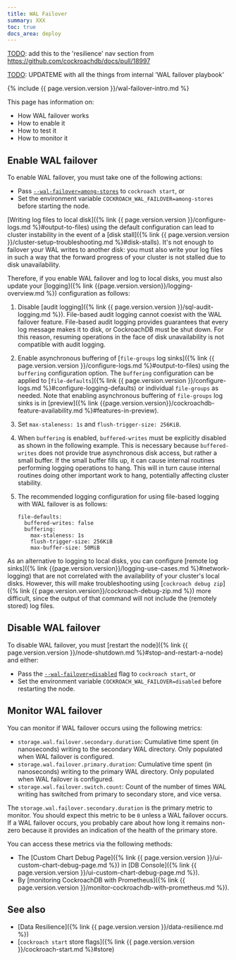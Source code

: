 ```yaml
---
title: WAL Failover
summary: XXX
toc: true
docs_area: deploy
---
```


[TODO](): add this to the 'resilience' nav section from https://github.com/cockroachdb/docs/pull/18997

[TODO](): UPDATEME with all the things from internal 'WAL failover playbook'

{% include {{ page.version.version }}/wal-failover-intro.md %}

This page has information on:

- How WAL failover works
- How to enable it
- How to test it
- How to monitor it

## Enable WAL failover

To enable WAL failover, you must take one of the following actions:

- Pass [`--wal-failover=among-stores`](#flag-wal-failover) to `cockroach start`, or
- Set the environment variable `COCKROACH_WAL_FAILOVER=among-stores` before starting the node.

[Writing log files to local disk]({% link {{ page.version.version }}/configure-logs.md %}#output-to-files) using the default configuration can lead to cluster instability in the event of a [disk stall]({% link {{ page.version.version }}/cluster-setup-troubleshooting.md %}#disk-stalls). It's not enough to failover your WAL writes to another disk: you must also write your log files in such a way that the forward progress of your cluster is not stalled due to disk unavailability.

Therefore, if you enable WAL failover and log to local disks, you must also update your [logging]({% link {{page.version.version}}/logging-overview.md %}) configuration as follows:

1. Disable [audit logging]({% link {{ page.version.version }}/sql-audit-logging.md %}). File-based audit logging cannot coexist with the WAL failover feature. File-based audit logging provides guarantees that every log message makes it to disk, or CockroachDB must be shut down. For this reason, resuming operations in the face of disk unavailability is not compatible with audit logging.
1. Enable asynchronous buffering of [`file-groups` log sinks]({% link {{ page.version.version }}/configure-logs.md %}#output-to-files) using the `buffering` configuration option. The `buffering` configuration can be applied to [`file-defaults`]({% link {{ page.version.version }}/configure-logs.md %}#configure-logging-defaults) or individual `file-groups` as needed. Note that enabling asynchronous buffering of `file-groups` log sinks is in [preview]({% link {{page.version.version}}/cockroachdb-feature-availability.md %}#features-in-preview).
1. Set `max-staleness: 1s` and `flush-trigger-size: 256KiB`.
1. When `buffering` is enabled, `buffered-writes` must be explicitly disabled as shown in the following example. This is necessary because `buffered-writes` does not provide true asynchronous disk access, but rather a small buffer. If the small buffer fills up, it can cause internal routines performing logging operations to hang. This will in turn cause internal routines doing other important work to hang, potentially affecting cluster stability.
1. The recommended logging configuration for using file-based logging with WAL failover is as follows:

      ~~~
      file-defaults:
        buffered-writes: false
        buffering:
          max-staleness: 1s
          flush-trigger-size: 256KiB
          max-buffer-size: 50MiB
      ~~~

As an alternative to logging to local disks, you can configure [remote log sinks]({% link {{page.version.version}}/logging-use-cases.md %}#network-logging) that are not correlated with the availability of your cluster's local disks. However, this will make troubleshooting using [`cockroach debug zip`]({% link {{ page.version.version}}/cockroach-debug-zip.md %}) more difficult, since the output of that command will not include the (remotely stored) log files.

## Disable WAL failover

To disable WAL failover, you must [restart the node]({% link {{ page.version.version }}/node-shutdown.md %}#stop-and-restart-a-node) and either:

- Pass the [`--wal-failover=disabled`](#flag-wal-failover) flag to `cockroach start`, or
- Set the environment variable `COCKROACH_WAL_FAILOVER=disabled` before restarting the node.

## Monitor WAL failover

You can monitor if WAL failover occurs using the following metrics:

- `storage.wal.failover.secondary.duration`: Cumulative time spent (in nanoseconds) writing to the secondary WAL directory. Only populated when WAL failover is configured.
- `storage.wal.failover.primary.duration`: Cumulative time spent (in nanoseconds) writing to the primary WAL directory. Only populated when WAL failover is configured.
- `storage.wal.failover.switch.count`: Count of the number of times WAL writing has switched from primary to secondary store, and vice versa.

The `storage.wal.failover.secondary.duration` is the primary metric to monitor. You should expect this metric to be `0` unless a WAL failover occurs. If a WAL failover occurs, you probably care about how long it remains non-zero because it provides an indication of the health of the primary store.

You can access these metrics via the following methods:

- The [Custom Chart Debug Page]({% link {{ page.version.version }}/ui-custom-chart-debug-page.md %}) in [DB Console]({% link {{ page.version.version }}/ui-custom-chart-debug-page.md %}).
- By [monitoring CockroachDB with Prometheus]({% link {{ page.version.version }}/monitor-cockroachdb-with-prometheus.md %}).

## See also

+ [Data Resilience]({% link {{ page.version.version }}/data-resilience.md %})
+ [`cockroach start` store flags]({% link {{ page.version.version }}/cockroach-start.md %}#store)
